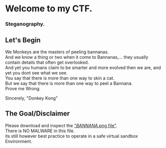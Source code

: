 # Welcome to my CTF. 
### Steganography.

## Let's Begin
We Monkeys are the masters of peeling bannanas.  
And we know a thing or two when it come to Bannanas,... they usually contain details that often get overlooked.  
And yet you humans claim to be smarter and more evolved then we are, and yet you dont see what we see.  
You say that there is more than one way to skin a cat.  
But we say that there is more than one way to peel a Bannana.  
Prove me Wrong.  
  
Sincerely, "Donkey Kong"  

## The Goal/Disclaimer
Please download and inspect the ["_BANNANA_.png file"](https://github.com/Nicholas-Heitman/Portfolio/blob/main/CTF%20Competitions/Easy%20Flag/_BANNANA_.wav).  
There is NO MALWARE in this file.  
its still however best practice to operate in a safe virtual sandbox Environment.  
